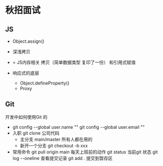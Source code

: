 # 秋招面试

## JS 
- Object.assign() 

- 深浅拷贝
- =  JS内存相关 
拷贝（简单数据类型 复印了一份） 和引用式赋值

- 响应式的底层 
    - Object.defineProperty()
    - Proxy

## Git
开发中如何使用Git 的
- git config --global user.name ""
    git config --global user.email ""
- 入职 git clone 公司代码 
    - 主分支 main/master
        所有人都在用的
    - 新开一个分支
    git checkout -b xxx
- 常用命令 
    git pull origin main 每天上班前的动作
    git status 当前git 状态
    git log --oneline 查看提交记录
    git add . 提交到暂存区
   